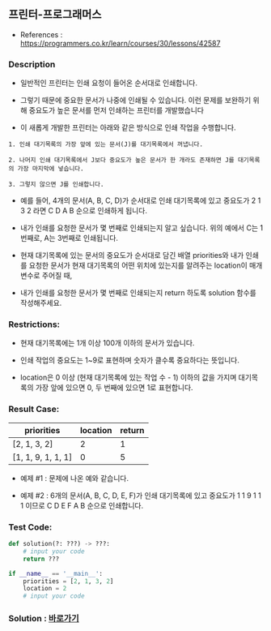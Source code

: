 ## 프린터-프로그래머스

* References : https://programmers.co.kr/learn/courses/30/lessons/42587

### Description

* 일반적인 프린터는 인쇄 요청이 들어온 순서대로 인쇄합니다. 

* 그렇기 때문에 중요한 문서가 나중에 인쇄될 수 있습니다. 이런 문제를 보완하기 위해 중요도가 높은 문서를 먼저 인쇄하는 프린터를 개발했습니다

* 이 새롭게 개발한 프린터는 아래와 같은 방식으로 인쇄 작업을 수행합니다.

```
1. 인쇄 대기목록의 가장 앞에 있는 문서(J)를 대기목록에서 꺼냅니다.

2. 나머지 인쇄 대기목록에서 J보다 중요도가 높은 문서가 한 개라도 존재하면 J를 대기목록의 가장 마지막에 넣습니다.

3. 그렇지 않으면 J를 인쇄합니다.
```

* 예를 들어, 4개의 문서(A, B, C, D)가 순서대로 인쇄 대기목록에 있고 중요도가 2 1 3 2 라면 C D A B 순으로 인쇄하게 됩니다.

* 내가 인쇄를 요청한 문서가 몇 번째로 인쇄되는지 알고 싶습니다. 위의 예에서 C는 1번째로, A는 3번째로 인쇄됩니다.

* 현재 대기목록에 있는 문서의 중요도가 순서대로 담긴 배열 priorities와 내가 인쇄를 요청한 문서가 현재 대기목록의 어떤 위치에 있는지를 알려주는 location이 매개변수로 주어질 때, 

* 내가 인쇄를 요청한 문서가 몇 번째로 인쇄되는지 return 하도록 solution 함수를 작성해주세요.

### Restrictions:

* 현재 대기목록에는 1개 이상 100개 이하의 문서가 있습니다.

* 인쇄 작업의 중요도는 1~9로 표현하며 숫자가 클수록 중요하다는 뜻입니다.

* location은 0 이상 (현재 대기목록에 있는 작업 수 - 1) 이하의 값을 가지며 대기목록의 가장 앞에 있으면 0, 두 번째에 있으면 1로 표현합니다.

### Result Case:

| priorities | location | return |
|---|---|---|
| [2, 1, 3, 2] | 2 | 1 |
| [1, 1, 9, 1, 1, 1] | 0 | 5 |

* 예제 #1 : 문제에 나온 예와 같습니다.

* 예제 #2 : 6개의 문서(A, B, C, D, E, F)가 인쇄 대기목록에 있고 중요도가 1 1 9 1 1 1 이므로 C D E F A B 순으로 인쇄합니다.

### Test Code:
```python
def solution(?: ???) -> ???:
    # input your code
    return ???

if __name__ == '__main__':
    priorities = [2, 1, 3, 2]
    location = 2
    # input your code
```

### Solution : [바로가기](https://github.com/takhyun12/Algorithm-Essential-Training/blob/main/Solutions/printer.py)
